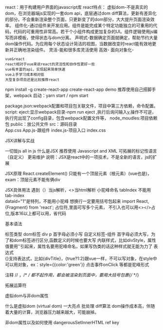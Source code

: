 react：用于构建用户界面的javascript库
react特点：
    虚拟dom-不是真实的dom，在浏览器端js实现的一套dom api，底层通过dom diff算法，更新有差异化的部分。不会重新渲染整个页面，只更新变了的dom部分，大大提升页面渲染效率。
    组件化-通过组件来开发应用。组件是能完成某个特定功能独立的可重用的代码，代码的可重用性非常高。若干个小组件构成更加复杂的UI。组件逻辑使用js编写而非模板，使得状态与dom分离。
    声明式-数据确定页面就确定，帮助节约大量dom操作代码。为应用每个状态设计简洁的视图，当数据改变时react能有效地更新并正确地渲染组件。
    灵活-能和很多库灵活使用
    高效-
    面向对象化-


    vue&react
    react相对于vue来说react的灵活性和协作性更好一些
    vue有丰富的api，实现起来简单快速
    vue上手学习成本相对低
    大型复杂项目还是比较推荐react


npm install -g create-react-app
create-react-app demo
推荐使用自己搭脚手架，webpack
启动：yarn start /   npm  start


package.json:webpack配置和项目包关联文件，项目中第三方依赖，命令配置。
    script:
            eject:显示webpack目录-npm run eject ,执行后询问输入y,操作不可逆，执行完出现了config目录，包含webpack配置文件等，
node_moudles:项目依赖包
public：放公共文件
src：源码目录  
    App.css
    App.js-跟组件
    index.js-项目入口
    index.css

JSX详解与实战

一切皆js  all in js
什么是JSX 
    推荐使用
    Javascript  and XML
    可拓展的标记性语言（自定义） 更易维护
说明：JSX是react中的一项技术，不是全新的语言，js的扩展


JSX原理
    React.createElement()
    只能有一个顶层元素（根元素）(vue也是)，exam：顶层元素不能有俩div
    
JSX具体用法
    遇到（）当js解析，<>当html解析
    小驼峰命名 tabIndex  不能用tab-index  
    dataid="1"是特列，不能用小驼峰
    想换行一定要用括号包起来
    import React,{Fragment} from 'react';
    <Fragment>占位符,里面可写多个元素，
    不引入也可以用<></>占位,版本16以上都可以用，省代码


基本语法

标签类型
    dom标签   div p  首字母必须小写
    自定义标签-组件  首字母必须大写，为了和dom标签进行区分,函数定义的时候也要大写
    内联样式，比如divStyle，属性值要用''引起来，属性名要用驼峰命名，如果写伪类的话这种样式就无能为力了
表达式    
    {}支持表达式，比如{divTitle}，{true?1:2}跟vue一样，不可以写对象，在style中可以用对象，ex：style={{color:'green'}}
    点击事件onClick 等都是驼峰形式

注释
    //  ，/* */  都不起作用，都会被渲染到页面中，要用大括号包裹{/* */}

 拓展运算符   


虚拟dom与非dom属性

什么是虚拟dom (virtual dom)
    一大亮点
    批处理 diff算法
    dom操作成本高，伴随着大量的计算，浏览器压力越来越大，可能崩掉。


非dom属性以及如何使用
    dangerousSetInnerHTML
    ref
    key





